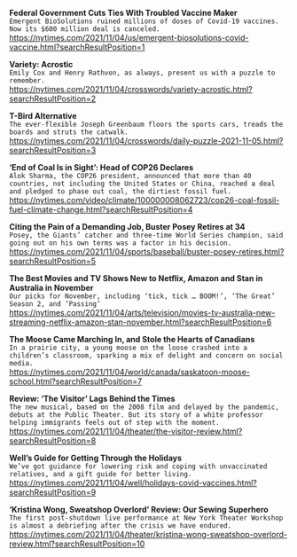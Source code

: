 **Federal Government Cuts Ties With Troubled Vaccine Maker**\
`Emergent BioSolutions ruined millions of doses of Covid-19 vaccines. Now its $600 million deal is canceled.`\
https://nytimes.com/2021/11/04/us/emergent-biosolutions-covid-vaccine.html?searchResultPosition=1

**Variety: Acrostic**\
`Emily Cox and Henry Rathvon, as always, present us with a puzzle to remember.`\
https://nytimes.com/2021/11/04/crosswords/variety-acrostic.html?searchResultPosition=2

**T-Bird Alternative**\
`The ever-flexible Joseph Greenbaum floors the sports cars, treads the boards and struts the catwalk.`\
https://nytimes.com/2021/11/04/crosswords/daily-puzzle-2021-11-05.html?searchResultPosition=3

**‘End of Coal Is in Sight’: Head of COP26 Declares**\
`Alok Sharma, the COP26 president, announced that more than 40 countries, not including the United States or China, reached a deal and pledged to phase out coal, the dirtiest fossil fuel.`\
https://nytimes.com/video/climate/100000008062723/cop26-coal-fossil-fuel-climate-change.html?searchResultPosition=4

**Citing the Pain of a Demanding Job, Buster Posey Retires at 34**\
`Posey, the Giants’ catcher and three-time World Series champion, said going out on his own terms was a factor in his decision.`\
https://nytimes.com/2021/11/04/sports/baseball/buster-posey-retires.html?searchResultPosition=5

**The Best Movies and TV Shows New to Netflix, Amazon and Stan in Australia in November**\
`Our picks for November, including ‘tick, tick … BOOM!’, ‘The Great’ Season 2, and ‘Passing’`\
https://nytimes.com/2021/11/04/arts/television/movies-tv-australia-new-streaming-netflix-amazon-stan-november.html?searchResultPosition=6

**The Moose Came Marching In, and Stole the Hearts of Canadians**\
`In a prairie city, a young moose on the loose crashed into a children’s classroom, sparking a mix of delight and concern on social media.`\
https://nytimes.com/2021/11/04/world/canada/saskatoon-moose-school.html?searchResultPosition=7

**Review: ‘The Visitor’ Lags Behind the Times**\
`The new musical, based on the 2008 film and delayed by the pandemic, debuts at the Public Theater. But its story of a white professor helping immigrants feels out of step with the moment.`\
https://nytimes.com/2021/11/04/theater/the-visitor-review.html?searchResultPosition=8

**Well’s Guide for Getting Through the Holidays**\
`We’ve got guidance for lowering risk and coping with unvaccinated relatives, and a gift guide for better living.`\
https://nytimes.com/2021/11/04/well/holidays-covid-vaccines.html?searchResultPosition=9

**‘Kristina Wong, Sweatshop Overlord’ Review: Our Sewing Superhero**\
`The first post-shutdown live performance at New York Theater Workshop is almost a debriefing after the crisis we have endured.`\
https://nytimes.com/2021/11/04/theater/kristina-wong-sweatshop-overlord-review.html?searchResultPosition=10

